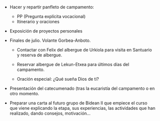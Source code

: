 [nombre]: <> (Campamento de Verano)
[sidebar]: <> (Campa de Verano)
[icon]: <> (fa-mountain-sun)
[exit]: <> (exit)

- Hacer y repartir panfleto de campamento:

    - PP (Pregunta explícita vocacional)
    - Itinerario y oraciones

- Exposición de proyectos personales

- Finales de julio. Volante Gorbea-Anboto.

    - Contactar con Felix del albergue de Urkiola para visita en Santuario y reserva de albergue.

    - Reservar albergue de Lekun-Etxea para últimos días del campamento.

    - Oración especial: ¿Qué sueña Dios de ti?

- Presentación del catecumenado (tras la eucaristía del campamento o en otro momento.

- Preparar una carta al futuro grupo de Bidean II que empiece el curso que viene explicando la etapa, sus experiencias, las actividades que han realizado, dando consejos, motivación...